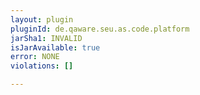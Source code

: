 ```yaml
---
layout: plugin
pluginId: de.qaware.seu.as.code.platform
jarSha1: INVALID
isJarAvailable: true
error: NONE
violations: []

---
```

